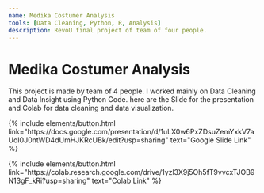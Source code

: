 ```yaml
---
name: Medika Costumer Analysis
tools: [Data Cleaning, Python, R, Analysis]
description: RevoU final project of team of four people.
---
```


# Medika Costumer Analysis
This project is made by team of 4 people. I worked mainly on Data Cleaning and Data Insight using Python Code. here are the Slide for the presentation and Colab for data cleaning and data visualization.
<p class="text-center">
{% include elements/button.html link="https://docs.google.com/presentation/d/1uLX0w6PxZDsuZemYxkV7aUoI0J0ntWD4dUmHJKRcUBk/edit?usp=sharing" text="Google Slide Link" %}
</p>
<p class="text-center">
{% include elements/button.html link="https://colab.research.google.com/drive/1yzl3X9j5Oh5fT9vvcxTJOB9N13gF_kRi?usp=sharing" text="Colab Link" %}
</p>